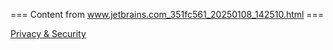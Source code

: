 === Content from www.jetbrains.com_351fc561_20250108_142510.html ===


[Privacy & Security](/privacy-security/)


